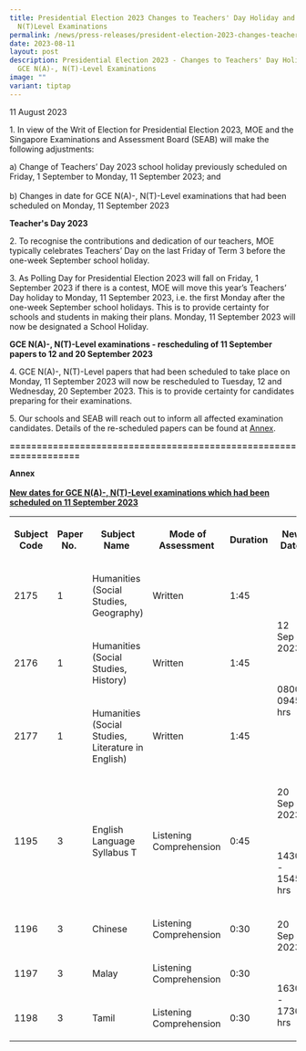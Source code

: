 ```yaml
---
title: Presidential Election 2023 Changes to Teachers' Day Holiday and GCE N(A),
  N(T)Level Examinations
permalink: /news/press-releases/president-election-2023-changes-teachers-day-holiday-gce-n-a-n-t-level-exams/
date: 2023-08-11
layout: post
description: Presidential Election 2023 - Changes to Teachers' Day Holiday and
  GCE N(A)-, N(T)-Level Examinations
image: ""
variant: tiptap
---
```

<p>11 August 2023</p>
<p>1. In view of the Writ of Election for Presidential Election 2023, MOE
and the Singapore Examinations and Assessment Board (SEAB) will make the
following adjustments:</p>
<p>a) Change of Teachers’ Day 2023 school holiday previously scheduled on
Friday, 1 September to Monday, 11 September 2023; and
<br>
<br>b) Changes in date for GCE N(A)-, N(T)-Level examinations that had been
scheduled on Monday, 11 September 2023</p>
<p><strong>Teacher's Day 2023</strong>
</p>
<p>2. To recognise the contributions and dedication of our teachers, MOE
typically celebrates Teachers’ Day on the last Friday of Term 3 before
the one-week September school holiday.</p>
<p>3. As Polling Day for Presidential Election 2023 will fall on Friday,
1 September 2023 if there is a contest, MOE will move this year’s Teachers’
Day holiday to Monday, 11 September 2023, i.e. the first Monday after the
one-week September school holidays. This is to provide certainty for schools
and students in making their plans. Monday, 11 September 2023 will now
be designated a School Holiday.</p>
<p><strong>GCE N(A)-, N(T)-Level examinations - rescheduling of 11 September papers to 12 and 20 September 2023</strong>
</p>
<p>4. GCE N(A)-, N(T)-Level papers that had been scheduled to take place
on Monday, 11 September 2023 will now be rescheduled to Tuesday, 12 and
Wednesday, 20 September 2023. This is to provide certainty for candidates
preparing for their examinations.</p>
<p>5. Our schools and SEAB will reach out to inform all affected examination
candidates. Details of the re-scheduled papers can be found at <u>Annex</u>.</p>
<p><strong>==================================================================</strong>
</p>
<p><strong>Annex<u><br><br>New dates for GCE N(A)-, N(T)-Level examinations which had been scheduled on 11 September 2023</u></strong>
</p>
<table style="minWidth: 225px">
<colgroup>
<col>
<col>
<col>
<col>
<col>
<col>
<col>
<col>
<col>
</colgroup>
<tbody>
<tr>
<th rowspan="1" colspan="1">
<p>Subject Code</p>
</th>
<th rowspan="1" colspan="1">
<p>Paper No.&nbsp;</p>
</th>
<th rowspan="1" colspan="1">
<p>Subject Name&nbsp;</p>
</th>
<th rowspan="1" colspan="1">
<p>&nbsp;Mode of Assessment</p>
</th>
<th rowspan="1" colspan="1">
<p>Duration</p>
</th>
<th rowspan="1" colspan="1">
<p>New Date&nbsp;</p>
</th>
<th rowspan="1" colspan="1">
<p></p>
</th>
<th rowspan="1" colspan="1">
<p></p>
</th>
<th rowspan="1" colspan="1">
<p></p>
</th>
</tr>
<tr>
<td rowspan="1" colspan="1">
<p>2175</p>
</td>
<td rowspan="1" colspan="1">
<p>1</p>
</td>
<td rowspan="1" colspan="1">
<p>Humanities (Social Studies, Geography)</p>
</td>
<td rowspan="1" colspan="1">
<p>Written</p>
</td>
<td rowspan="1" colspan="1">
<p>1:45</p>
</td>
<td rowspan="3" colspan="1">
<p>12 Sep 2023</p>
<p>&nbsp;</p>
<p>0800-0945 hrs</p>
</td>
<td rowspan="1" colspan="1">
<p></p>
</td>
<td rowspan="1" colspan="1">
<p></p>
</td>
<td rowspan="1" colspan="1">
<p></p>
</td>
</tr>
<tr>
<td rowspan="1" colspan="1">
<p>2176</p>
</td>
<td rowspan="1" colspan="1">
<p>1</p>
</td>
<td rowspan="1" colspan="1">
<p>Humanities (Social Studies, History)</p>
</td>
<td rowspan="1" colspan="1">
<p>Written</p>
</td>
<td rowspan="1" colspan="1">
<p>1:45</p>
</td>
<td rowspan="1" colspan="1">
<p></p>
</td>
<td rowspan="1" colspan="1">
<p></p>
</td>
<td rowspan="1" colspan="1">
<p></p>
</td>
</tr>
<tr>
<td rowspan="1" colspan="1">
<p>2177</p>
</td>
<td rowspan="1" colspan="1">
<p>1</p>
</td>
<td rowspan="1" colspan="1">
<p>Humanities (Social Studies, Literature in English)</p>
</td>
<td rowspan="1" colspan="1">
<p>Written</p>
</td>
<td rowspan="1" colspan="1">
<p>1:45</p>
</td>
<td rowspan="1" colspan="1">
<p></p>
</td>
<td rowspan="1" colspan="1">
<p></p>
</td>
<td rowspan="1" colspan="1">
<p></p>
</td>
</tr>
<tr>
<td rowspan="1" colspan="1">
<p>1195</p>
</td>
<td rowspan="1" colspan="1">
<p>3</p>
</td>
<td rowspan="1" colspan="1">
<p>English Language Syllabus T</p>
</td>
<td rowspan="1" colspan="1">
<p>Listening Comprehension</p>
</td>
<td rowspan="1" colspan="1">
<p>0:45</p>
</td>
<td rowspan="1" colspan="1">
<p>20 Sep 2023</p>
<p>&nbsp;</p>
<p>1430 - 1545 hrs</p>
</td>
<td rowspan="1" colspan="1">
<p></p>
</td>
<td rowspan="1" colspan="1">
<p></p>
</td>
<td rowspan="1" colspan="1">
<p></p>
</td>
</tr>
<tr>
<td rowspan="1" colspan="1">
<p>1196</p>
</td>
<td rowspan="1" colspan="1">
<p>3</p>
</td>
<td rowspan="1" colspan="1">
<p>Chinese</p>
</td>
<td rowspan="1" colspan="1">
<p>Listening Comprehension</p>
</td>
<td rowspan="1" colspan="1">
<p>0:30</p>
</td>
<td rowspan="3" colspan="1">
<p>20 Sep 2023</p>
<p>&nbsp;</p>
<p>1630 - 1730 hrs</p>
</td>
<td rowspan="1" colspan="1">
<p></p>
</td>
<td rowspan="1" colspan="1">
<p></p>
</td>
<td rowspan="1" colspan="1">
<p></p>
</td>
</tr>
<tr>
<td rowspan="1" colspan="1">
<p>1197</p>
</td>
<td rowspan="1" colspan="1">
<p>3</p>
</td>
<td rowspan="1" colspan="1">
<p>Malay</p>
</td>
<td rowspan="1" colspan="1">
<p>Listening Comprehension</p>
</td>
<td rowspan="1" colspan="1">
<p>0:30</p>
</td>
<td rowspan="1" colspan="1">
<p></p>
</td>
<td rowspan="1" colspan="1">
<p></p>
</td>
<td rowspan="1" colspan="1">
<p></p>
</td>
</tr>
<tr>
<td rowspan="1" colspan="1">
<p>1198</p>
</td>
<td rowspan="1" colspan="1">
<p>3</p>
</td>
<td rowspan="1" colspan="1">
<p>Tamil</p>
</td>
<td rowspan="1" colspan="1">
<p>Listening Comprehension</p>
</td>
<td rowspan="1" colspan="1">
<p>0:30</p>
</td>
<td rowspan="1" colspan="1">
<p></p>
</td>
<td rowspan="1" colspan="1">
<p></p>
</td>
<td rowspan="1" colspan="1">
<p></p>
</td>
</tr>
</tbody>
</table>
<p></p>